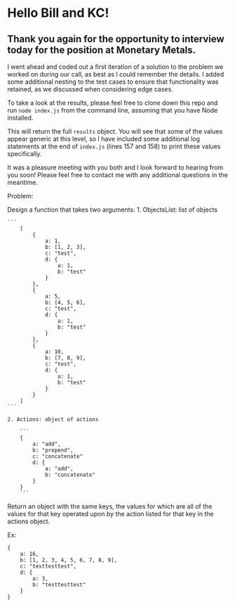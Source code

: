 # Hello Bill and KC! 

## Thank you again for the opportunity to interview today for the position at Monetary Metals.

I went ahead and coded out a first iteration of a solution to the problem we worked on during our call, as best as I could remember the details. I added some additional nesting to the test cases to ensure that functionality was retained, as we discussed when considering edge cases. 

To take a look at the results, please feel free to clone down this repo and run `node index.js` from the command line, assuming that you have Node installed. 

This will return the full `results` object. You will see that some of the values appear generic at this level, so I have included some additional log statements at the end of `index.js` (lines 157 and 158) to print these values specifically.

It was a pleasure meeting with you both and I look forward to hearing from you soon! Please feel free to contact me with any additional questions in the meantime. 

Problem:

Design a function that takes two arguments:
    1. ObjectsList: list of objects
    
    ```
        [
            {
                a: 1,
                b: [1, 2, 3],
                c: "test",
                d: {
                    a: 1,
                    b: "test"
                }
            },
            {
                a: 5,
                b: [4, 5, 6],
                c: "test",
                d: {
                    a: 1,
                    b: "test"
                }
            },
            {
                a: 10,
                b: [7, 8, 9],
                c: "test",
                d: {
                    a: 1,
                    b: "test"
                }
            }
        ]
    ```    
    
    2. Actions: object of actions
       
        ```
        {
            a: "add",
            b: "prepend",
            c: "concatenate"
            d: {
                a: "add",
                b: "concatenate"
            }
        }
        ```

Return an object with the same keys, the values for which
are all of the values for that key operated upon by the
action listed for that key in the actions object.
 
Ex:

```
{
    a: 16,
    b: [1, 2, 3, 4, 5, 6, 7, 8, 9],
    c: "testtesttest",
    d: {
        a: 3,
        b: "testtesttest"
    }
}
```

